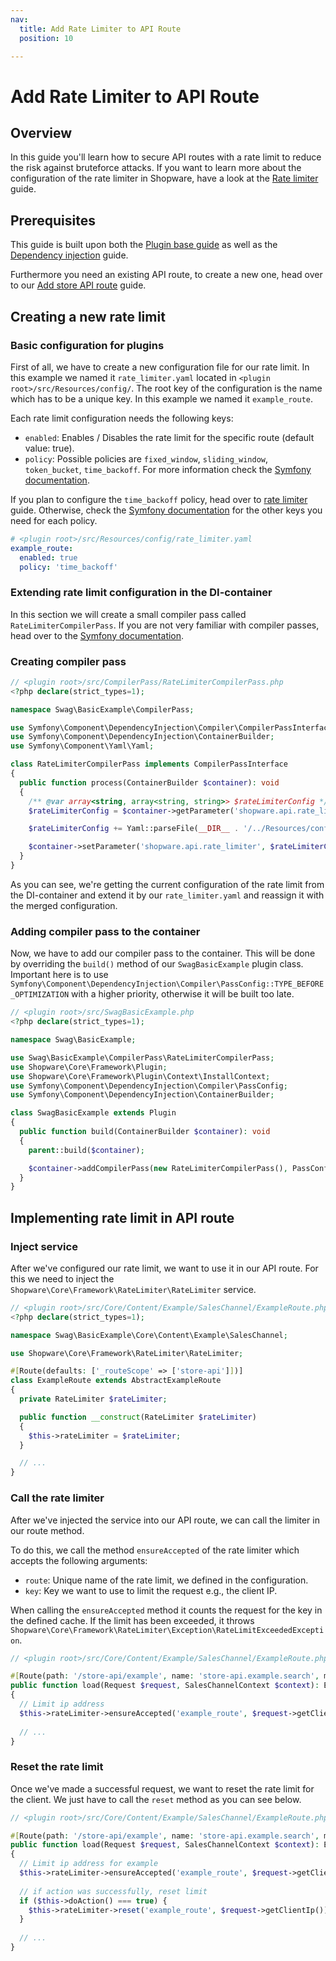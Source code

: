 ```yaml
---
nav:
  title: Add Rate Limiter to API Route
  position: 10

---
```


# Add Rate Limiter to API Route

## Overview

In this guide you'll learn how to secure API routes with a rate limit to reduce the risk against bruteforce attacks.
If you want to learn more about the configuration of the rate limiter in Shopware,
have a look at the [Rate limiter](../../../../hosting/infrastructure/rate-limiter) guide.

## Prerequisites

This guide is built upon both the [Plugin base guide](../../plugin-base-guide) as well as the [Dependency injection](../../plugin-fundamentals/dependency-injection) guide.

Furthermore you need an existing API route, to create a new one, head over to our [Add store API route](../store-api/add-store-api-route) guide.

## Creating a new rate limit

### Basic configuration for plugins

First of all, we have to create a new configuration file for our rate limit. In this example we named it `rate_limiter.yaml` located in `<plugin root>/src/Resources/config/`.
The root key of the configuration is the name which has to be a unique key. In this example we named it `example_route`.

Each rate limit configuration needs the following keys:

- `enabled`: Enables / Disables the rate limit for the specific route (default value: true).
- `policy`: Possible policies are `fixed_window`, `sliding_window`, `token_bucket`, `time_backoff`. For more information check the [Symfony documentation](https://symfony.com/doc/current/rate_limiter.html#rate-limiting-policies).

If you plan to configure the `time_backoff` policy, head over to [rate limiter](../../../../hosting/infrastructure/rate-limiter#configuring-time-backoff-policy) guide.
Otherwise, check the [Symfony documentation](https://symfony.com/doc/current/rate_limiter.html#configuration) for the other keys you need for each policy.

```yaml
# <plugin root>/src/Resources/config/rate_limiter.yaml
example_route:
  enabled: true
  policy: 'time_backoff'
```

### Extending rate limit configuration in the DI-container

In this section we will create a small compiler pass called `RateLimiterCompilerPass`. If you are not very familiar with compiler passes,
head over to the [Symfony documentation](https://symfony.com/doc/current/service_container/compiler_passes.html).

### Creating compiler pass

```php
// <plugin root>/src/CompilerPass/RateLimiterCompilerPass.php
<?php declare(strict_types=1);

namespace Swag\BasicExample\CompilerPass;

use Symfony\Component\DependencyInjection\Compiler\CompilerPassInterface;
use Symfony\Component\DependencyInjection\ContainerBuilder;
use Symfony\Component\Yaml\Yaml;

class RateLimiterCompilerPass implements CompilerPassInterface
{
  public function process(ContainerBuilder $container): void
  {
    /** @var array<string, array<string, string>> $rateLimiterConfig */
    $rateLimiterConfig = $container->getParameter('shopware.api.rate_limiter');

    $rateLimiterConfig += Yaml::parseFile(__DIR__ . '/../Resources/config/rate_limiter.yaml');

    $container->setParameter('shopware.api.rate_limiter', $rateLimiterConfig);
  }
}
```

As you can see, we're getting the current configuration of the rate limit from the DI-container and extend it by our `rate_limiter.yaml`
and reassign it with the merged configuration.

### Adding compiler pass to the container

Now, we have to add our compiler pass to the container. This will be done by overriding the `build()` method of
our `SwagBasicExample` plugin class. Important here is to use `Symfony\Component\DependencyInjection\Compiler\PassConfig::TYPE_BEFORE_OPTIMIZATION`
with a higher priority, otherwise it will be built too late.

```php
// <plugin root>/src/SwagBasicExample.php
<?php declare(strict_types=1);

namespace Swag\BasicExample;

use Swag\BasicExample\CompilerPass\RateLimiterCompilerPass;
use Shopware\Core\Framework\Plugin;
use Shopware\Core\Framework\Plugin\Context\InstallContext;
use Symfony\Component\DependencyInjection\Compiler\PassConfig;
use Symfony\Component\DependencyInjection\ContainerBuilder;

class SwagBasicExample extends Plugin
{
  public function build(ContainerBuilder $container): void
  {
    parent::build($container);

    $container->addCompilerPass(new RateLimiterCompilerPass(), PassConfig::TYPE_BEFORE_OPTIMIZATION, 500);
  }
}
```

## Implementing rate limit in API route

### Inject service

After we've configured our rate limit, we want to use it in our API route.
For this we need to inject the `Shopware\Core\Framework\RateLimiter\RateLimiter` service.

```php
// <plugin root>/src/Core/Content/Example/SalesChannel/ExampleRoute.php
<?php declare(strict_types=1);

namespace Swag\BasicExample\Core\Content\Example\SalesChannel;

use Shopware\Core\Framework\RateLimiter\RateLimiter;

#[Route(defaults: ['_routeScope' => ['store-api']])]
class ExampleRoute extends AbstractExampleRoute
{
  private RateLimiter $rateLimiter;

  public function __construct(RateLimiter $rateLimiter)
  {
    $this->rateLimiter = $rateLimiter;
  }

  // ...
}
```

### Call the rate limiter

After we've injected the service into our API route, we can call the limiter in our route method.

To do this, we call the method `ensureAccepted` of the rate limiter which accepts the following arguments:

- `route`: Unique name of the rate limit, we defined in the configuration.
- `key`: Key we want to use to limit the request e.g., the client IP.

When calling the `ensureAccepted` method it counts the request for the key in the defined cache.
If the limit has been exceeded, it throws `Shopware\Core\Framework\RateLimiter\Exception\RateLimitExceededException`.

```php
// <plugin root>/src/Core/Content/Example/SalesChannel/ExampleRoute.php

#[Route(path: '/store-api/example', name: 'store-api.example.search', methods: ['GET','POST'])]
public function load(Request $request, SalesChannelContext $context): ExampleRouteResponse
{
  // Limit ip address
  $this->rateLimiter->ensureAccepted('example_route', $request->getClientIp());
  
  // ...
}
```

### Reset the rate limit

Once we've made a successful request, we want to reset the rate limit for the client.
We just have to call the `reset` method as you can see below.

```php
// <plugin root>/src/Core/Content/Example/SalesChannel/ExampleRoute.php

#[Route(path: '/store-api/example', name: 'store-api.example.search', methods: ['GET','POST'])]
public function load(Request $request, SalesChannelContext $context): ExampleRouteResponse
{
  // Limit ip address for example
  $this->rateLimiter->ensureAccepted('example_route', $request->getClientIp());
  
  // if action was successfully, reset limit 
  if ($this->doAction() === true) {
    $this->rateLimiter->reset('example_route', $request->getClientIp());
  }
  
  // ...
}
```
